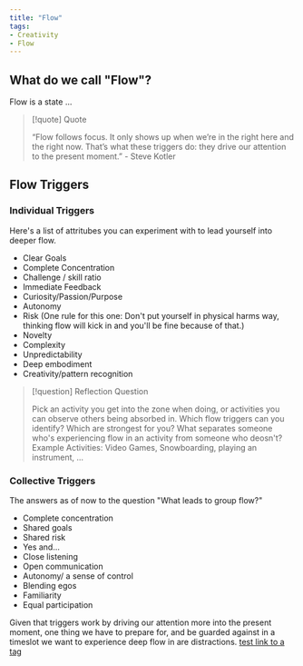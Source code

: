 ```yaml
---
title: "Flow"
tags:
- Creativity
- Flow
---
```


## What do we call "Flow"?

Flow is a state ...

> [!quote] Quote
>
> “Flow follows focus. It only shows up when we’re in the right here and the right now. That’s what these triggers do: they drive our attention to the present moment.” - Steve Kotler


## Flow Triggers

### Individual Triggers

Here's a list of attritubes you can experiment with to lead yourself into deeper flow.
- Clear Goals
- Complete Concentration
- Challenge / skill ratio
- Immediate Feedback
- Curiosity/Passion/Purpose
- Autonomy
- Risk (One rule for this one: Don't put yourself in physical harms way, thinking flow will kick in and you'll be fine because of that.)
- Novelty
- Complexity
- Unpredictability
- Deep embodiment
- Creativity/pattern recognition


> [!question] Reflection Question 
>
> Pick an activity you get into the zone when doing, or activities you can observe others being absorbed in. Which flow triggers can you identify? Which are strongest for you? What separates someone who's experiencing flow in an activity from someone who deosn't?
Example Activities: Video Games, Snowboarding, playing an instrument, ...


### Collective Triggers
The answers as of now to the question "What leads to group flow?"

- Complete concentration
- Shared goals
- Shared risk
- Yes and...
- Close listening
- Open communication
- Autonomy/ a sense of control
- Blending egos
- Familiarity
- Equal participation


Given that triggers work by driving our attention more into the present moment, one thing we have to prepare for, and be guarded against in a timeslot we want to experience deep flow in are distractions. [test link to a tag](tags/distraction)
